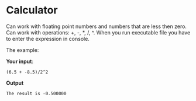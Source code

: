 # Calculator

Can work with floating point numbers and numbers that are less then zero. Can work with operations: +, -, \*, /, ^. When you run executable file you have to enter the expression in console.

The example:

**Your input**:
```
(6.5 + -8.5)/2^2
```

**Output**
```
The result is -0.500000
```
